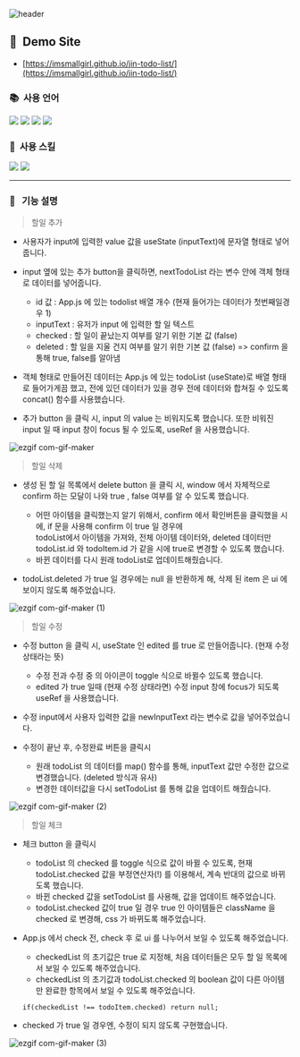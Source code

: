 ![header](https://capsule-render.vercel.app/api?type=waving&color=timeGradient&height=300&section=header&text=[React]%todo-list&fontSize=90)

## :information_desk_person:&nbsp;  Demo Site
* [https://imsmallgirl.github.io/jin-todo-list/](https://imsmallgirl.github.io/jin-todo-list/)

### :books:&nbsp; 사용 언어
<!-- 주석 -->
<img src="https://img.shields.io/badge/HTML5-EC6231?style=flat-square&logo=html5&logoColor=white"/> <img src="https://img.shields.io/badge/CSS3-3795ce?style=flat-square&logo=css3&logoColor=white"/> <img src="https://img.shields.io/badge/JAVASCRIPT-f8c327?style=flat-square&logo=javascript&logoColor=white"/> <img src="https://img.shields.io/badge/React-61DAFB?style=flat-square&logo=React&logoColor=white"/>
<!-- 주석 -->
### :mag_right:&nbsp; 사용 스킬
<!-- 주석 -->
<img src="https://img.shields.io/badge/styledcomponents-DB7093?style=flat-square&logo=styled-components&logoColor=white"/> <img src="https://img.shields.io/badge/npm-CB3837?style=flat-square&logo=npm&logoColor=white"/>
<!-- 주석 -->
---

### :bookmark_tabs:&nbsp;&nbsp; 기능 설명

> 할일 추가
* 사용자가 input에 입력한 value 값을 useState (inputText)에 문자열 형태로 넣어줍니다.

* input 옆에 있는 추가 button을 클릭하면, nextTodoList 라는 변수 안에 객체 형태로 데이터를 넣어줍니다.

  - id 값 : App.js 에 있는 todolist 배열 개수 (현재 들어가는 데이터가 첫번째일경우 1)
  - inputText : 유저가 input 에 입력한 할 일 텍스트
  - checked : 할 일이 끝났는지 여부를 알기 위한 기본 값 (false)
  - deleted : 할 일을 지울 건지 여부를 알기 위한 기본 값 (false) => confirm 을 통해 true, false를 알아냄
 
* 객체 형태로 만들어진 데이터는 App.js 에 있는 todoList (useState)로 배열 형태로 들어가게끔 했고, 전에 있던 데이터가 있을 경우 전에 데이터와 합쳐질 수 있도록 concat() 함수를 사용했습니다.

* 추가 button 을 클릭 시, input 의 value 는 비워지도록 했습니다. 또한 비워진 input 일 때 input 창이 focus 될 수 있도록, useRef 을 사용했습니다.
  
![ezgif com-gif-maker](https://user-images.githubusercontent.com/108922353/205433830-35e56b47-c3e0-482e-9acb-d6e4d7283169.gif)


> 할일 삭제
* 생성 된 할 일 목록에서 delete button 을 클릭 시, window 에서 자체적으로 confirm 하는 모달이 나와 true , false 여부를 알 수 있도록 했습니다.
  
  - 어떤 아이템을 클릭했는지 알기 위해서, confirm 에서 확인버튼을 클릭했을 시에, if 문을 사용해 confirm 이 true 일 경우에 <br> todoList에서 아이템을 가져와, 전체 아이템 데이터와, deleted 데이터만 todoList.id 와 todoItem.id 가 같을 시에 true로 변경할 수 있도록 했습니다.
  - 바뀐 데이터를 다시 원래 todoList로 업데이트해줬습니다.

* todoList.deleted 가 true 일 경우에는 null 을 반환하게 해, 삭제 된 item 은 ui 에 보이지 않도록 해주었습니다.

![ezgif com-gif-maker (1)](https://user-images.githubusercontent.com/108922353/205433890-a4e0bfe6-62b7-486e-80ed-33792c55493b.gif)


> 할일 수정
* 수정 button 을 클릭 시, useState 인 edited 를 true 로 만들어줍니다. (현재 수정 상태라는 뜻)
  
  - 수정 전과 수정 중 의 아이콘이 toggle 식으로 바뀔수 있도록 했습니다.
  - edited 가 true 일때 (현재 수정 상태라면) 수정 input 창에 focus가 되도록 useRef 을 사용했습니다.
  
* 수정 input에서 사용자 입력한 값을 newInputText 라는 변수로 값을 넣어주었습니다.

* 수정이 끝난 후, 수정완료 버튼을 클릭시

  - 원래 todoList 의 데이터를 map() 함수를 통해, inputText 값만 수정한 값으로 변경했습니다. (deleted 방식과 유사)
  - 변경한 데이터값을 다시 setTodoList 를 통해 값을 업데이트 해줬습니다.

![ezgif com-gif-maker (2)](https://user-images.githubusercontent.com/108922353/205434284-d6c55de3-88f0-48cd-a082-3621159b1111.gif)


> 할일 체크
* 체크 button 을 클릭시
  
  - todoList 의 checked 를 toggle 식으로 값이 바뀔 수 있도록, 현재 todoList.checked 값을 부정연산자(!) 를 이용해서, 계속 반대의 값으로 바뀌도록 했습니다.
  - 바뀐 checked 값을 setTodoList 를 사용해, 값을 업데이트 해주었습니다.
  - todoList.checked 값이 true 일 경우 true 인 아이템들은 className 을 checked 로 변경해, css 가 바뀌도록 해주었습니다.
  
* App.js 에서 check 전, check 후 로 ui 를 나누어서 보일 수 있도록 해주었습니다.

  - checkedList 의 초기값은 true 로 지정해, 처음 데이터들은 모두 할 일 목록에서 보일 수 있도록 해주었습니다.
  - checkedList 의 초기값과 todoList.checked 의 boolean 값이 다른 아이템만 완료한 항목에서 보일 수 있도록 해주었습니다.
  
  ```
  if(checkedList !== todoItem.checked) return null;
  ```
  
* checked 가 true 일 경우엔, 수정이 되지 않도록 구현했습니다.

![ezgif com-gif-maker (3)](https://user-images.githubusercontent.com/108922353/205435187-799684df-b5a1-4d3c-b2f9-b4398120d1cf.gif)

